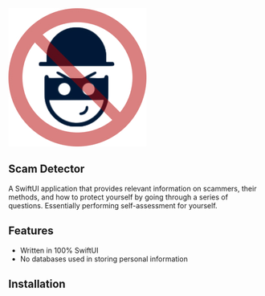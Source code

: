 <img src="logo/logo2.jpg">

## Scam Detector
A SwiftUI application that provides relevant information on scammers, their methods, and how to protect yourself by going through a series of questions. Essentially performing self-assessment for yourself.

## Features
- Written in 100% SwiftUI
- No databases used in storing personal information

## Installation
